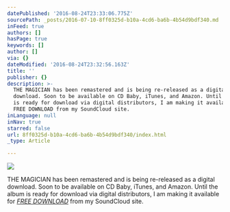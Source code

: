 ```yaml
---
datePublished: '2016-08-24T23:33:06.775Z'
sourcePath: _posts/2016-07-10-8ff0325d-b10a-4cd6-ba6b-4b54d9bdf340.md
inFeed: true
authors: []
hasPage: true
keywords: []
author: []
via: {}
dateModified: '2016-08-24T23:32:56.163Z'
title: ''
publisher: {}
description: >-
  THE MAGICIAN has been remastered and is being re-released as a digital
  download. Soon to be available on CD Baby, iTunes, and Amazon. Until the album
  is ready for download via digital distributors, I am making it available for
  FREE DOWNLOAD from my SoundCloud site.
inLanguage: null
inNav: true
starred: false
url: 8ff0325d-b10a-4cd6-ba6b-4b54d9bdf340/index.html
_type: Article

---
```

![](https://the-grid-user-content.s3-us-west-2.amazonaws.com/ae9533b1-78ea-4682-94ae-a96ff9a33dfb.jpg)

THE MAGICIAN has been remastered and is being re-released as a digital download. Soon to be available on CD Baby, iTunes, and Amazon. Until the album is ready for download via digital distributors, I am making it available for _[FREE DOWNLOAD][0]_ from my SoundCloud site.

[0]: https://soundcloud.com/robert-aeolus-myers/sets/the-magician-remastered "soundcloud link"
